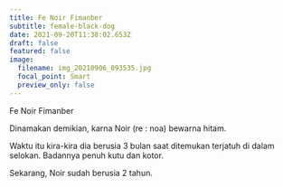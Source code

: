 ```yaml
---
title: Fe Noir Fimanber
subtitle: female-black-dog
date: 2021-09-20T11:38:02.653Z
draft: false
featured: false
image:
  filename: img_20210906_093535.jpg
  focal_point: Smart
  preview_only: false
---
```

Fe Noir Fimanber

Dinamakan demikian, karna Noir (re : noa) bewarna hitam.

Waktu itu kira-kira dia berusia 3 bulan saat ditemukan terjatuh di dalam selokan. Badannya penuh kutu dan kotor. 

Sekarang, Noir sudah berusia 2 tahun.